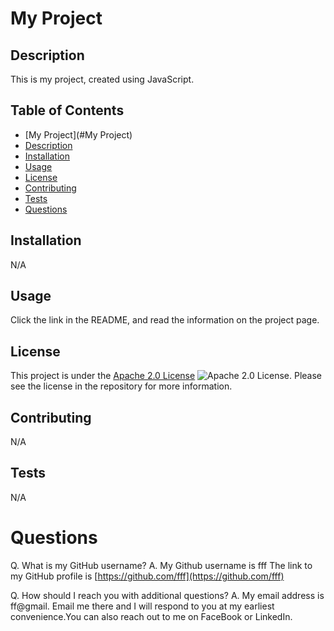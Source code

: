 # My Project 

## Description 

 This is my project, created using JavaScript.

## Table of Contents 

 - [My Project](#My Project)
 - [Description](#description) 
 - [Installation](#installation) 
 - [Usage](#usage) 
 - [License](#license) 
 - [Contributing](#contributing) 
 - [Tests](#tests) 
 - [Questions](#questions) 

## Installation 

 N/A

## Usage 

 Click the link in the README, and read the information on the project page.

## License 

This project is under the [Apache 2.0 License](https://opensource.org/licenses/Apache-2.0) ![Apache 2.0 License](https://img.shields.io/badge/License-Apache_2.0-blue.svg). Please see the license in the repository for more information.

## Contributing 

 N/A

## Tests 

 N/A

# Questions 

Q. What is my GitHub username?
A. My Github username is fff The link to my GitHub profile is [https://github.com/fff](https://github.com/fff) 

Q. How should I reach you with additional questions?
A. My email address is ff@gmail.  Email me there and I will respond to you at my earliest convenience.You can also reach out to me on FaceBook or LinkedIn.